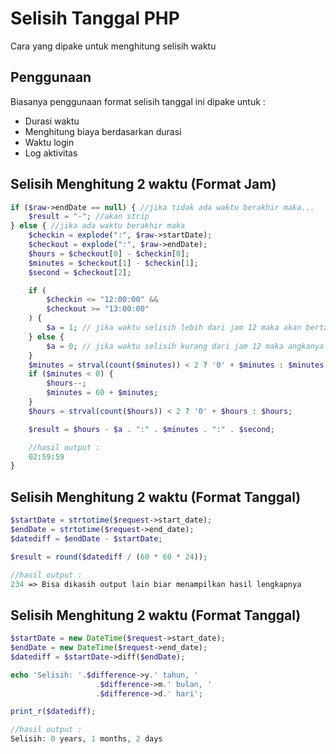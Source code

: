 # Selisih Tanggal PHP

Cara yang dipake untuk menghitung selisih waktu


## Penggunaan

Biasanya penggunaan format selisih tanggal ini dipake untuk :

- Durasi waktu
- Menghitung biaya berdasarkan durasi
- Waktu login
- Log aktivitas


## Selisih Menghitung 2 waktu (Format Jam)

```php
if ($raw->endDate == null) { //jika tidak ada waktu berakhir maka...
    $result = "-"; //akan strip
} else { //jika ada waktu berakhir maka
    $checkin = explode(":", $raw->startDate);
    $checkout = explode(":", $raw->endDate);
    $hours = $checkout[0] - $checkin[0];
    $minutes = $checkout[1] - $checkin[1];
    $second = $checkout[2];

    if (
        $checkin <= "12:00:00" && 
        $checkout >= "13:00:00"
    ) {
        $a = 1; // jika waktu selisih lebih dari jam 12 maka akan bertambah angka 1 || Contoh 13:00
    } else {
        $a = 0; // jika waktu selisih kurang dari jam 12 maka angkanya akan 0 || Contoh 03:00 
    }
    $minutes = strval(count($minutes)) < 2 ? '0' + $minutes : $minutes;
    if ($minutes < 0) {
        $hours--;
        $minutes = 60 + $minutes;
    }
    $hours = strval(count($hours)) < 2 ? '0' + $hours : $hours;

    $result = $hours - $a . ":" . $minutes . ":" . $second;

    //hasil output :
    02:59:59
}
```


## Selisih Menghitung 2 waktu (Format Tanggal)

```php
$startDate = strtotime($request->start_date);
$endDate = strtotime($request->end_date);
$datediff = $endDate - $startDate;

$result = round($datediff / (60 * 60 * 24));

//hasil output :
234 => Bisa dikasih output lain biar menampilkan hasil lengkapnya
```

## Selisih Menghitung 2 waktu (Format Tanggal)

```php
$startDate = new DateTime($request->start_date);
$endDate = new DateTime($request->end_date);
$datediff = $startDate->diff($endDate);

echo 'Selisih: '.$difference->y.' tahun, ' 
                   .$difference->m.' bulan, ' 
                   .$difference->d.' hari';

print_r($datediff);

//hasil output :
Selisih: 0 years, 1 months, 2 days
```
